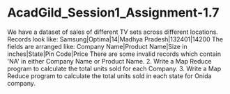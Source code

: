 # AcadGild_Session1_Assignment-1.7
We have a dataset of sales of different TV sets across different locations.
Records look like:
Samsung|Optima|14|Madhya Pradesh|132401|14200
The fields are arranged like:
Company Name|Product Name|Size in inches|State|Pin Code|Price
There are some invalid records which contain 'NA' in either Company Name or Product Name.
2. Write a Map Reduce program to calculate the total units sold for each Company.
3. Write a Map Reduce program to calculate the total units sold in each state for Onida
company.
